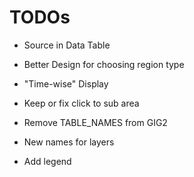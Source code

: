# TODOs

* Source in Data Table
* Better Design for choosing region type
* "Time-wise" Display
* Keep or fix click to sub area

* Remove TABLE_NAMES from GIG2
* New names for layers
* Add legend
